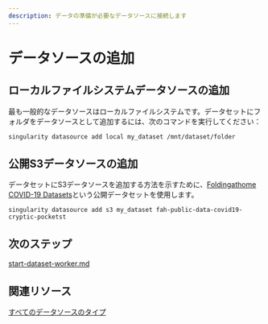 ```yaml
---
description: データの準備が必要なデータソースに接続します
---
```


# データソースの追加

## ローカルファイルシステムデータソースの追加

最も一般的なデータソースはローカルファイルシステムです。データセットにフォルダをデータソースとして追加するには、次のコマンドを実行してください：

```sh
singularity datasource add local my_dataset /mnt/dataset/folder
```

## 公開S3データソースの追加

データセットにS3データソースを追加する方法を示すために、[Foldingathome COVID-19 Datasets](https://registry.opendata.aws/foldingathome-covid19/)という公開データセットを使用します。

```
singularity datasource add s3 my_dataset fah-public-data-covid19-cryptic-pocketst
```

## 次のステップ

[start-dataset-worker.md](start-dataset-worker.md "mention")

## 関連リソース

[すべてのデータソースのタイプ](../cli-reference/datasource/add/)